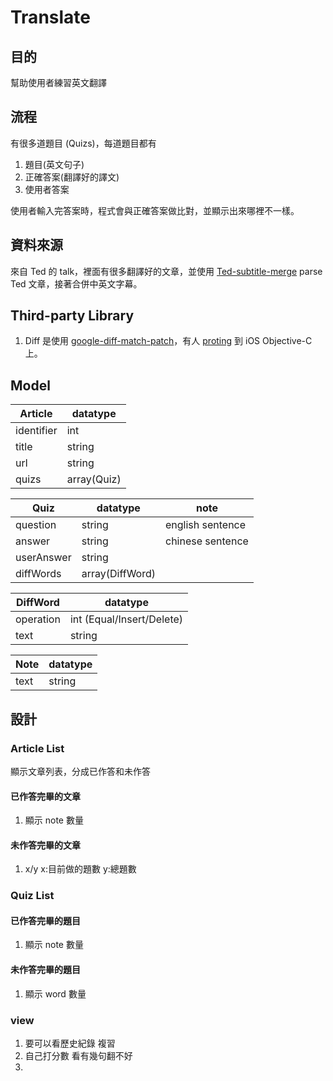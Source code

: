 # Translate

## 目的
幫助使用者練習英文翻譯

## 流程
有很多道題目 (Quizs)，每道題目都有

1. 題目(英文句子)
2. 正確答案(翻譯好的譯文)
3. 使用者答案

使用者輸入完答案時，程式會與正確答案做比對，並顯示出來哪裡不一樣。

## 資料來源
來自 Ted 的 talk，裡面有很多翻譯好的文章，並使用 [Ted-subtitle-merge](https://github.com/willard1218/Ted-subtitle-merge) parse Ted 文章，接著合併中英文字幕。

## Third-party Library
1. Diff 是使用 [google-diff-match-patch](
https://code.google.com/p/google-diff-match-patch/)，有人 [proting](https://github.com/JanX2/google-diff-match-patch-Objective-C) 到 iOS Objective-C 上。


## Model

| Article | datatype |
|---|---|
| identifier | int |
| title | string |
| url | string |
| quizs | array(Quiz) |


| Quiz | datatype | note |
|---|---|---|
| question | string | english sentence |
| answer | string | chinese sentence |
| userAnswer | string | |
| diffWords | array(DiffWord) | |



| DiffWord | datatype |
|---|---|
| operation | int (Equal/Insert/Delete) |
| text | string |

| Note | datatype |
|---|---|
| text | string |



## 設計
### Article List

顯示文章列表，分成已作答和未作答

#### 已作答完畢的文章
1. 顯示 note 數量

#### 未作答完畢的文章
1. x/y  x:目前做的題數 y:總題數

### Quiz List
#### 已作答完畢的題目
1. 顯示 note 數量

#### 未作答完畢的題目
1. 顯示 word 數量


### view
1. 要可以看歷史紀錄 複習
2. 自己打分數 看有幾句翻不好
3. 



